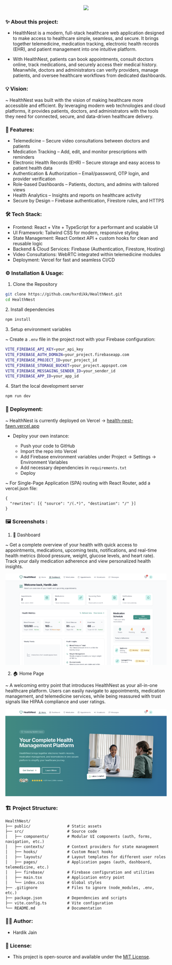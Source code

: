 <!-- ~welcome note -->
<p align="center">
    <img src="https://readme-typing-svg.herokuapp.com/?font=Righteous&size=35&center=true&vCenter=true&width=500&height=70&duration=4000&lines=Hello+there!;Welcome+to+my+Project!" />
</p>

<div style="margin-top:12px;"></div> 

<!-- ~about this project -->
<h3 align="left"> ✨ About this project:</h3>

<div style="margin-top:12px;"></div> 

- HealthNest is a modern, full-stack healthcare web application designed to make access to healthcare simple, seamless, and secure. It brings together telemedicine, medication tracking, electronic health records (EHR), and patient management into one intuitive platform.

- With HealthNest, patients can book appointments, consult doctors online, track medications, and securely access their medical history. Meanwhile, doctors and administrators can verify providers, manage patients, and oversee healthcare workflows from dedicated dashboards.

<!-- ~vision -->
<h3 align="left"> 💡 Vision:</h3>

~ HealthNest was built with the vision of making healthcare more accessible and efficient. By leveraging modern web technologies and cloud platforms, it provides patients, doctors, and administrators with the tools they need for connected, secure, and data-driven healthcare delivery.

<!-- ~features -->
<h3 align="left"> 🧩 Features:</h3>

- Telemedicine – Secure video consultations between doctors and patients  
- Medication Tracking – Add, edit, and monitor prescriptions with reminders  
- Electronic Health Records (EHR) – Secure storage and easy access to patient health data  
- Authentication & Authorization – Email/password, OTP login, and provider verification  
- Role-based Dashboards – Patients, doctors, and admins with tailored views  
- Health Analytics – Insights and reports on healthcare activity  
- Secure by Design – Firebase authentication, Firestore rules, and HTTPS

<!-- ~tech stack -->
<h3 align="left"> 🛠 Tech Stack:</h3>

- Frontend: React + Vite + TypeScript for a performant and scalable UI  
- UI Framework: Tailwind CSS for modern, responsive styling  
- State Management: React Context API + custom hooks for clean and reusable logic  
- Backend & Cloud Services: Firebase (Authentication, Firestore, Hosting)  
- Video Consultations: WebRTC integrated within telemedicine modules  
- Deployment: Vercel for fast and seamless CI/CD  

<!-- ~installation & usage -->
<h3 align="left"> ⚙️ Installation & Usage:</h3>

1. Clone the Repository
```bash
git clone https://github.com/hxrdikk/HealthNest.git
cd HealthNest
```
2️. Install dependencies
```bash
npm install
```
3️. Setup environment variables  

~ Create a `.env` file in the project root with your Firebase configuration:
```bash
VITE_FIREBASE_API_KEY=your_api_key
VITE_FIREBASE_AUTH_DOMAIN=your_project.firebaseapp.com
VITE_FIREBASE_PROJECT_ID=your_project_id
VITE_FIREBASE_STORAGE_BUCKET=your_project.appspot.com
VITE_FIREBASE_MESSAGING_SENDER_ID=your_sender_id
VITE_FIREBASE_APP_ID=your_app_id
```

4️. Start the local development server
```bash
npm run dev
```

<!-- ~deployment -->
<h3 align="left"> 🚀 Deployment:</h3>

~ HealthNest is currently deployed on Vercel → [health-nest-fawn.vercel.app](https://health-nest-fawn.vercel.app)

- Deploy your own instance:
  
    - Push your code to GitHub
    - Import the repo into Vercel
    - Add Firebase environment variables under Project → Settings → Environment Variables
    - Add necessary dependencies in `requirements.txt`
    - Deploy 

~ For Single-Page Application (SPA) routing with React Router, add a vercel.json file:
```
{
  "rewrites": [{ "source": "/(.*)", "destination": "/" }]
}
```

<!-- ~screenshots  -->
<h3 align="left"> 🖼️ Screenshots :</h3>
 
1. 🏥 Dashboard

~ Get a complete overview of your health with quick access to appointments, medications, upcoming tests, notifications, and real-time health metrics (blood pressure, weight, glucose levels, and heart rate). Track your daily medication adherence and view personalized health insights.

![Dashboard](./public/dashboard.png)  

2. 🏠 Home Page

~ A welcoming entry point that introduces HealthNest as your all-in-one healthcare platform. Users can easily navigate to appointments, medication management, and telemedicine services, while being reassured with trust signals like HIPAA compliance and user ratings.

![Home](./public/home.png)  

<!-- ~project structure -->
<h3 align="left"> 🏗 Project Structure:</h3>

```
HealthNest/
├── public/                # Static assets
├── src/                   # Source code
│   ├── components/        # Modular UI components (auth, forms, navigation, etc.)
│   ├── contexts/          # Context providers for state management
│   ├── hooks/             # Custom React hooks
│   ├── layouts/           # Layout templates for different user roles
│   ├── pages/             # Application pages (auth, dashboard, telemedicine, etc.)
│   ├── firebase/          # Firebase configuration and utilities
│   ├── main.tsx           # Application entry point
│   └── index.css          # Global styles
├── .gitignore             # Files to ignore (node_modules, .env, etc.)
├── package.json           # Dependencies and scripts
├── vite.config.ts         # Vite configuration
└── README.md              # Documentation
```

<!-- ~author -->
<h3 align="left"> 👨‍💻 Author:</h3>

- Hardik Jain

<!-- ~license -->
<h3 align="left"> 📜 License:</h3>

- This project is open-source and available under the [MIT License](LICENSE).
